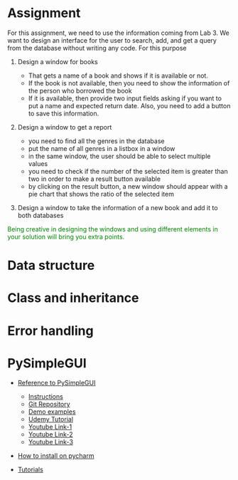 # Assignment

For this assignment, we need to use the information coming from Lab 3. We want to design an interface for the user to search, add, and get a query from the database without writing any code. For this purpose

1. Design a window for books
   * That gets a name of a book and shows if it is available or not. 
   * If the book is not available, then you need to show the information of the person who borrowed the book
   * If it is available, then provide two input fields asking if you want to put a name and expected return date. Also, you need to add a button to save this information.

2. Design a window to get a report
   * you need to find all the genres in the database
   * put the name of all genres in a listbox in a window
   * in the same window, the user should be able to select multiple values
   * you need to check if the number of the selected item is greater than two in order to make a result button available
   * by clicking on the result button, a new window should appear with a pie chart that shows the ratio of the selected item

3. Design a window to take the information of a new book and add it to both databases


<span style="color: green"> Being creative in designing the windows and using different elements in your solution will bring you extra points. </span>


# Data structure
# Class and inheritance
# Error handling 
# PySimpleGUI
* [Reference to PySimpleGUI](README.md)

    * [Instructions](https://www.pysimplegui.org/en/latest/)
    * [Git Repository](https://github.com/PySimpleGUI/PySimpleGUI)
    * [Demo examples](https://github.com/PySimpleGUI/PySimpleGUI/tree/master/DemoPrograms)
    * [Udemy Tutorial](https://www.udemy.com/course/pysimplegui/?couponCode=07860559FF2298EF51E7)
    * [Youtube Link-1](https://www.youtube.com/watch?v=-_z2RPAH0Qk&t=44s&ab_channel=RealPython)
    * [Youtube Link-2](https://www.youtube.com/watch?v=NzSCNjn4_RI&ab_channel=NeuralNine)
    * [Youtube Link-3](https://www.youtube.com/watch?v=LzCfNanQ_9c&t=94s&ab_channel=CodingIsFun)

* [How to install on pycharm](/instructions/Installation.md)
* [Tutorials](/instructions/Tutorials.md)





